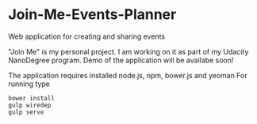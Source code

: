 # Join-Me-Events-Planner
Web application for creating and sharing events

"Join Me" is my personal project. I am working on it as part of my Udacity NanoDegree program.
Demo of the application will be availabe soon!

The application requires installed node.js, npm, bower.js and yeoman
For running type 

```console
bower install
gulp wiredep
gulp serve
```
